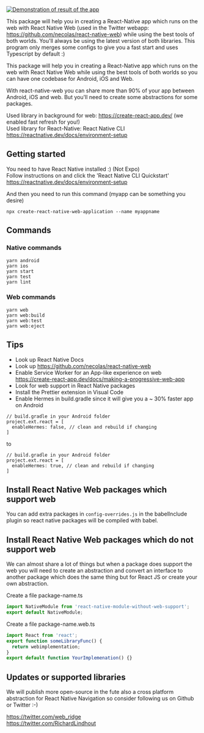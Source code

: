 [![Demonstration of result of the app](http://img.youtube.com/vi/Pslo1WRpZz0/0.jpg)](https://www.youtube.com/watch?v=Pslo1WRpZz0 'Demonstration video')

This package will help you in creating a React-Native app which runs on the web with React Native Web (used in the Twitter webapp: https://github.com/necolas/react-native-web) while using the best tools of both worlds. You'll always be using the latest version of both libraries. This program only merges some configs to give you a fast start and uses Typescript by default :)

This package will help you in creating a React-Native app which runs on the web with React Native Web while using the best tools of both worlds so you can have one codebase for Android, iOS and Web.

With react-native-web you can share more than 90% of your app between Android, iOS and web. But you'll need to create some abstractions for some packages.

Used library in background for web: https://create-react-app.dev/ (we enabled fast refresh for you!)  
Used library for React-Native: React Native CLI https://reactnative.dev/docs/environment-setup

## Getting started

You need to have React Native installed :) (Not Expo)  
Follow instructions on and click the 'React Native CLI Quickstart'  
https://reactnative.dev/docs/environment-setup

And then you need to run this command (myapp can be something you desire)

```
npx create-react-native-web-application --name myappname
```

## Commands

### Native commands

```
yarn android
yarn ios
yarn start
yarn test
yarn lint
```

### Web commands

```
yarn web
yarn web:build
yarn web:test
yarn web:eject
```

## Tips

- Look up React Native Docs
- Look up https://github.com/necolas/react-native-web
- Enable Service Worker for an App-like experience on web https://create-react-app.dev/docs/making-a-progressive-web-app
- Look for web support in React Native packages
- Install the Prettier extension in Visual Code
- Enable Hermes in build.gradle since it will give you a ~ 30% faster app on Android

```
// build.gradle in your Android folder
project.ext.react = [
  enableHermes: false, // clean and rebuild if changing
]
```

to

```
// build.gradle in your Android folder
project.ext.react = [
  enableHermes: true, // clean and rebuild if changing
]
```

## Install React Native Web packages which support web

You can add extra packages in `config-overrides.js` in the babelInclude plugin so react native packages will be compiled with babel.

## Install React Native Web packages which do not support web

We can almost share a lot of things but when a package does support the web you will need to create an abstraction and convert an interface to another package which does the same thing but for React JS or create your own abstraction.

Create a file package-name.ts

```typescript
import NativeModule from 'react-native-module-without-web-support';
export default NativeModule;
```

Create a file package-name.web.ts

```typescript
import React from 'react';
export function someLibraryFunc() {
  return webimplementation;
}
export default function YourImplemenation() {}
```

## Updates or supported libraries

We will publish more open-source in the fute also a cross platform abstraction for React Native Navigation so consider following us on Github or Twitter :-)

https://twitter.com/web_ridge  
https://twitter.com/RichardLindhout
